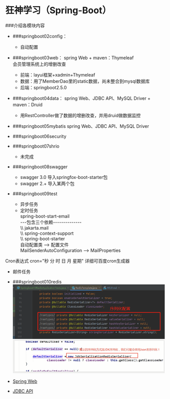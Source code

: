 # 狂神学习（Spring-Boot）

###介绍各模块内容

* ###springboot02config：
  
  * 自动配置
* ###springboot03web：
  spring Web + maven：Thymeleaf \
  会员管理系统上的增删改查 
  * 前端：layui框架+xadmin+Thymeleaf 
  * 数据：用了MemberDao里的static数据，尚未整合到mysql数据库
  * 后端：springboot2.5.0
* ###springboot04data：
  spring Web、JDBC API、MySQL Driver + maven：Druid
  * 用RestController做了数据的增删改查，并用druid做数据监控
* ###springboot05mybatis
  spring Web、JDBC API、MySQL Driver
* ###springboot06security
* ###springboot07shrio
  * 未完成
* ###springboot08swagger
  * swagger 3.0 导入springfox-boot-starter包
  * swagger 2.+ 导入某两个包
* ###springboot09test
  * 异步任务
  * 定时任务\
    spring-boot-start-email  
    ---包含三个依赖--------------\
    \\\ jakarta.mail\
    \\\ spring-context-support\
    \\\ spring-boot-starter\
    自动配置类 --> 配置文件\
    MailSenderAutoConfiguration --> MailProperties

Cron表达式 cron="秒 分 时 日 月 星期"
详细可百度cron生成器
  * 邮件任务
* ###springboot010redis
![img_2.png](img_2.png)
![img_4.png](img_4.png)

* [Spring Web](https://docs.spring.io/spring-boot/docs/2.5.2/reference/htmlsingle/#boot-features-developing-web-applications)
* [JDBC API](https://docs.spring.io/spring-boot/docs/2.5.2/reference/htmlsingle/#boot-features-sql)
